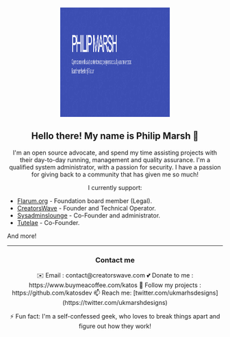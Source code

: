 <p align="center">
    <img width="256" height="256" src="https://raw.githubusercontent.com/katosdev/katosdev/master/gh-header-image-cropped.png" />
</p>

<h2 align="center">Hello there! My name is Philip Marsh 👋</h2>
<p align="center">
    I'm an open source advocate, and spend my time assisting projects with their day-to-day running, management and quality assurance.
    I'm a qualified system administrator, with a passion for security. I have a passion for giving back to a community that has given me so much!
    </p>

<p align="center">
    I currently support: 
    <ul>
        <li><a href="https://github.com/flarum">Flarum.org</a> - Foundation board member (Legal).</li>
        <li><a href="https://creatorswave.com/">CreatorsWave</a> - Founder and Technical Operator.</li>
        <li><a href="https://sysadminslounge.com/">Sysadminslounge</a> - Co-Founder and administrator.</li>
        <li><a href="https://tutelae.net/">Tutelae</a> - Co-Founder.</li>
</ul>
    And more!
</p>

<hr>
<h3 align="center">Contact me</h3>
<p align="center">
    ✉️ Email : contact@creatorswave.com
    💕 Donate to me : https://www.buymeacoffee.com/katos 
    👀 Follow my projects : https://github.com/katosdev
    📫 Reach me: [twitter.com/ukmarhsdesigns](https://twitter.com/ukmarshdesigns)
</p>

<p align="center">
  ⚡️ Fun fact: I'm a self-confessed geek, who loves to break things apart and figure out how they work! 
  </p>
